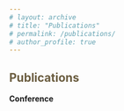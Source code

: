 ```yaml
---
# layout: archive
# title: "Publications"
# permalink: /publications/
# author_profile: true
---
```


<span style="color:#6b5d40">Publications</span>
--------
**Conference**
